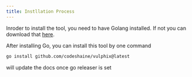 ```yaml
---
title: Instllation Process
---
```


Inroder to install the tool, you need to have Golang installed. If not you can download that [here](https://go.dev/doc/install).

After installing Go, you can install this tool by one command
```bash
go install github.com/codeshaine/vulphix@latest
```
will update the docs once go releaser is set
